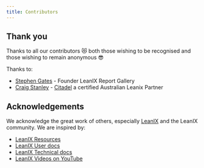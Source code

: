 ```yaml
---
title: Contributors
---
```


## Thank you

Thanks to all our contributors 😻 both those wishing to be recognised and those wishing to remain anonymous 😎

Thanks to: 

- [Stephen Gates](https://www.linkedin.com/in/sdgates/) - Founder LeanIX Report Gallery
- [Craig Stanley](https://www.linkedin.com/in/c-stanley/) - [Citadel](https://citadelgroup.com.au/eaaas/) a certified Australian Leanix Partner

## Acknowledgements

We acknowledge the great work of others, especially [LeanIX](https://www.leanix.net/en/) and the LeanIX community. We are inspired by:

- [LeanIX Resources](https://www.leanix.net/en/resources/download)
- [LeanIX User docs](https://docs.leanix.net/)
- [LeanIX Technical docs](https://dev.leanix.net/docs)
- [LeanIX Videos on YouTube](https://www.youtube.com/channel/UCuQgcdrp4Pf9-6ygAPC0PYA)
